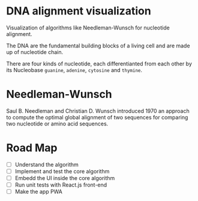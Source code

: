 # DNA alignment visualization

Visualization of algorithms like Needleman-Wunsch for nucleotide alignment.

The DNA are the fundamental building blocks of a living cell and are made up of nucleotide chain.

There are four kinds of nucleotide, each differentianted from each other by its Nucleobase `guanine`, `adenine`, `cytosine` and `thymine`.

# Needleman-Wunsch

Saul B. Needleman and Christian D. Wunsch introduced 1970 an approach to compute the optimal global alignment of two sequences for comparing two nucleotide or amino acid sequences.

# Road Map
- [ ] Understand the algorithm
- [ ] Implement and test the core algorithm
- [ ] Embedd the UI inside the core algorithm
- [ ] Run unit tests with React.js front-end
- [ ] Make the app PWA
